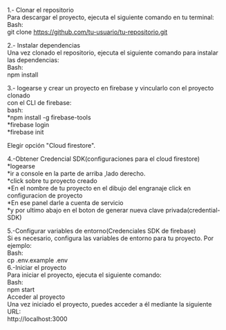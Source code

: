 1.- Clonar el repositorio  
Para descargar el proyecto, ejecuta el siguiente comando en tu terminal:  
Bash:  
git clone https://github.com/tu-usuario/tu-repositorio.git  

2.- Instalar dependencias  
Una vez clonado el repositorio, ejecuta el siguiente comando para instalar las dependencias:  
Bash:  
npm install  

3.- logearse y crear un proyecto en firebase y vincularlo con el proyecto clonado  
con el CLI de firebase:  
bash:  
 *npm install -g firebase-tools  
 *firebase login  
 *firebase init  
 
Elegir opción "Cloud firestore".  

4.-Obtener Credencial SDK(configuraciones para el cloud firestore)  
   *logearse  
   *ir a console en la parte de arriba ,lado derecho.  
   *click sobre tu proyecto creado  
   *En el nombre de tu proyecto en el dibujo del engranaje click en configuracion de proyecto  
   *En ese panel darle a cuenta de servicio  
   *y por ultimo abajo en el boton de generar nueva clave privada(credential- SDK)  

5.-Configurar variables de entorno(Credenciales SDK de firebase)  
Si es necesario, configura las variables de entorno para tu proyecto. Por ejemplo:  
Bash:  
cp .env.example .env  
6.-Iniciar el proyecto  
Para iniciar el proyecto, ejecuta el siguiente comando:  
Bash:  
npm start  
Acceder al proyecto  
Una vez iniciado el proyecto, puedes acceder a él mediante la siguiente URL:  
http://localhost:3000  
